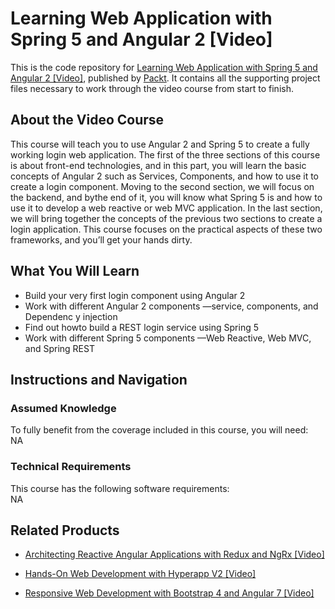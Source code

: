 # Learning Web Application with Spring 5 and Angular 2 [Video]
This is the code repository for [Learning Web Application with Spring 5 and Angular 2 [Video]](https://www.packtpub.com/application-development/learning-web-application-spring-5-and-angular-2-video?utm_source=github&utm_medium=repository&utm_campaign=9781788392884), published by [Packt](https://www.packtpub.com/?utm_source=github). It contains all the supporting project files necessary to work through the video course from start to finish.
## About the Video Course
This course will teach you to use Angular 2 and Spring 5 to create a fully working login web application. The first of the three sections of this course is about front-end technologies, and in this part, you will learn the basic concepts of Angular 2 such as Services, Components, and how to use it to create a login component. 
Moving to the second section, we will focus on the backend, and bythe end of it, you will know what Spring 5 is and how to use it to develop a web reactive or web MVC application. 
In the last section, we will bring together the concepts of the previous two sections to create a login application. This course focuses on the practical aspects of these two frameworks, and you’ll get your hands dirty.

<H2>What You Will Learn</H2>
<DIV class=book-info-will-learn-text>
<UL>
<LI>Build your very first login component using Angular 2 
<LI>Work with different Angular 2 components —service, components, and Dependenc y injection 
<LI>Find out howto build a REST login service using Spring 5 
<LI>Work with different Spring 5 components —Web Reactive, Web MVC, and Spring REST </LI></UL></DIV>

## Instructions and Navigation
### Assumed Knowledge
To fully benefit from the coverage included in this course, you will need:<br/>
NA
### Technical Requirements
This course has the following software requirements:<br/>
NA

## Related Products
* [Architecting Reactive Angular Applications with Redux and NgRx [Video]]()

* [Hands-On Web Development with Hyperapp V2 [Video]]()

* [Responsive Web Development with Bootstrap 4 and Angular 7 [Video]]()

